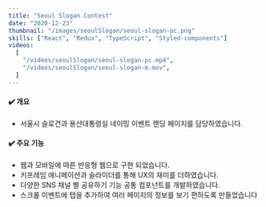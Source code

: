 ```yaml
---
title: "Seoul Slogan Contest"
date: "2020-12-23"
thumbnail: "/images/seoulSlogan/seoul-slogan-pc.png"
skills: ["React", "Redux", "TypeScript", "Styled-components"]
videos:
  [
    "/videos/seoulSlogan/seoul-slogan-pc.mp4",
    "/videos/seoulSlogan/seoul-slogan-m.mov",
  ]
---
```


#### **✔️ 개요**

- 서울시 슬로건과 용산대통령실 네이밍 이벤트 랜딩 페이지를 담당하였습니다.

#### **✔️ 주요 기능**

- 웹과 모바일에 따른 반응형 웹으로 구현 되었습니다.
- 키프레임 애니메이션과 슬라이더를 통해 UX의 재미를 더하였습니다.
- 다양한 SNS 채널 별 공유하기 기능 공통 컴포넌트를 개발하였습니다.
- 스크롤 이벤트에 탭을 추가하여 여러 페이지의 정보를 보기 편하도록 만들었습니다
